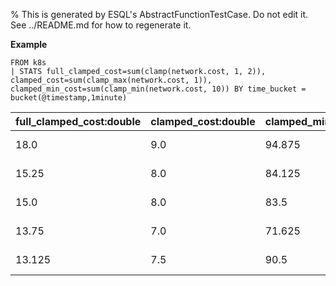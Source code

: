 % This is generated by ESQL's AbstractFunctionTestCase. Do not edit it. See ../README.md for how to regenerate it.

**Example**

```esql
FROM k8s
| STATS full_clamped_cost=sum(clamp(network.cost, 1, 2)), clamped_cost=sum(clamp_max(network.cost, 1)), clamped_min_cost=sum(clamp_min(network.cost, 10)) BY time_bucket = bucket(@timestamp,1minute)
```

| full_clamped_cost:double | clamped_cost:double | clamped_min_cost:double | time_bucket:datetime |
| --- | --- | --- | --- |
| 18.0 | 9.0 | 94.875 | 2024-05-10T00:09:00.000Z |
| 15.25 | 8.0 | 84.125 | 2024-05-10T00:08:00.000Z |
| 15.0 | 8.0 | 83.5 | 2024-05-10T00:15:00.000Z |
| 13.75 | 7.0 | 71.625 | 2024-05-10T00:22:00.000Z |
| 13.125 | 7.5 | 90.5 | 2024-05-10T00:18:00.000Z |


